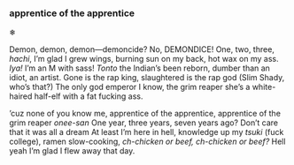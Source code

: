 ### apprentice of the apprentice

❄

Demon, demon, demon—demoncide?
No, DEMONDICE!
One, two, three, *hachi*,
I’m glad I grew wings,
burning sun on my back, hot wax on my ass.
*Iya!* I’m an M with sass!
*Tonto* the Indian’s been reborn, dumber than an idiot,
an artist.
Gone is the rap king, slaughtered is the rap god (Slim Shady, who’s that?)
The only god emperor I know, the grim reaper
she’s a white-haired half-elf with a fat fucking ass.

’cuz none of you know me, apprentice of the apprentice, apprentice of the grim reaper *onee-san*
One year, three years, seven years ago? Don’t care that it was all a dream
At least I’m here in hell, knowledge up my *tsuki* (fuck college),
ramen slow-cooking, *ch-chicken or beef, ch-chicken or beef?*
Hell yeah I’m glad I flew away that day.
